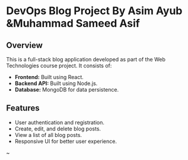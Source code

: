 # DevOps Blog Project By Asim Ayub &Muhammad Sameed Asif
## Overview
This is a full-stack blog application developed as part of the Web Technologies course project. It consists of:
- **Frontend:** Built using React.
- **Backend API:** Built using Node.js.
- **Database:** MongoDB for data persistence.

## Features
- User authentication and registration.
- Create, edit, and delete blog posts.
- View a list of all blog posts.
- Responsive UI for better user experience.


~
